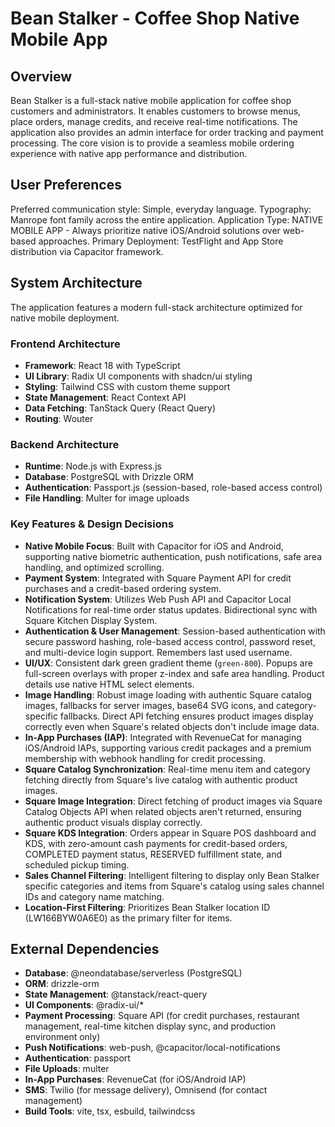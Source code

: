 # Bean Stalker - Coffee Shop Native Mobile App

## Overview
Bean Stalker is a full-stack native mobile application for coffee shop customers and administrators. It enables customers to browse menus, place orders, manage credits, and receive real-time notifications. The application also provides an admin interface for order tracking and payment processing. The core vision is to provide a seamless mobile ordering experience with native app performance and distribution.

## User Preferences
Preferred communication style: Simple, everyday language.
Typography: Manrope font family across the entire application.
Application Type: NATIVE MOBILE APP - Always prioritize native iOS/Android solutions over web-based approaches.
Primary Deployment: TestFlight and App Store distribution via Capacitor framework.

## System Architecture
The application features a modern full-stack architecture optimized for native mobile deployment.

### Frontend Architecture
- **Framework**: React 18 with TypeScript
- **UI Library**: Radix UI components with shadcn/ui styling
- **Styling**: Tailwind CSS with custom theme support
- **State Management**: React Context API
- **Data Fetching**: TanStack Query (React Query)
- **Routing**: Wouter

### Backend Architecture
- **Runtime**: Node.js with Express.js
- **Database**: PostgreSQL with Drizzle ORM
- **Authentication**: Passport.js (session-based, role-based access control)
- **File Handling**: Multer for image uploads

### Key Features & Design Decisions
- **Native Mobile Focus**: Built with Capacitor for iOS and Android, supporting native biometric authentication, push notifications, safe area handling, and optimized scrolling.
- **Payment System**: Integrated with Square Payment API for credit purchases and a credit-based ordering system.
- **Notification System**: Utilizes Web Push API and Capacitor Local Notifications for real-time order status updates. Bidirectional sync with Square Kitchen Display System.
- **Authentication & User Management**: Session-based authentication with secure password hashing, role-based access control, password reset, and multi-device login support. Remembers last used username.
- **UI/UX**: Consistent dark green gradient theme (`green-800`). Popups are full-screen overlays with proper z-index and safe area handling. Product details use native HTML select elements.
- **Image Handling**: Robust image loading with authentic Square catalog images, fallbacks for server images, base64 SVG icons, and category-specific fallbacks. Direct API fetching ensures product images display correctly even when Square's related objects don't include image data.
- **In-App Purchases (IAP)**: Integrated with RevenueCat for managing iOS/Android IAPs, supporting various credit packages and a premium membership with webhook handling for credit processing.
- **Square Catalog Synchronization**: Real-time menu item and category fetching directly from Square's live catalog with authentic product images.
- **Square Image Integration**: Direct fetching of product images via Square Catalog Objects API when related objects aren't returned, ensuring authentic product visuals display correctly.
- **Square KDS Integration**: Orders appear in Square POS dashboard and KDS, with zero-amount cash payments for credit-based orders, COMPLETED payment status, RESERVED fulfillment state, and scheduled pickup timing.
- **Sales Channel Filtering**: Intelligent filtering to display only Bean Stalker specific categories and items from Square's catalog using sales channel IDs and category name matching.
- **Location-First Filtering**: Prioritizes Bean Stalker location ID (LW166BYW0A6E0) as the primary filter for items.

## External Dependencies
- **Database**: @neondatabase/serverless (PostgreSQL)
- **ORM**: drizzle-orm
- **State Management**: @tanstack/react-query
- **UI Components**: @radix-ui/*
- **Payment Processing**: Square API (for credit purchases, restaurant management, real-time kitchen display sync, and production environment only)
- **Push Notifications**: web-push, @capacitor/local-notifications
- **Authentication**: passport
- **File Uploads**: multer
- **In-App Purchases**: RevenueCat (for iOS/Android IAP)
- **SMS**: Twilio (for message delivery), Omnisend (for contact management)
- **Build Tools**: vite, tsx, esbuild, tailwindcss